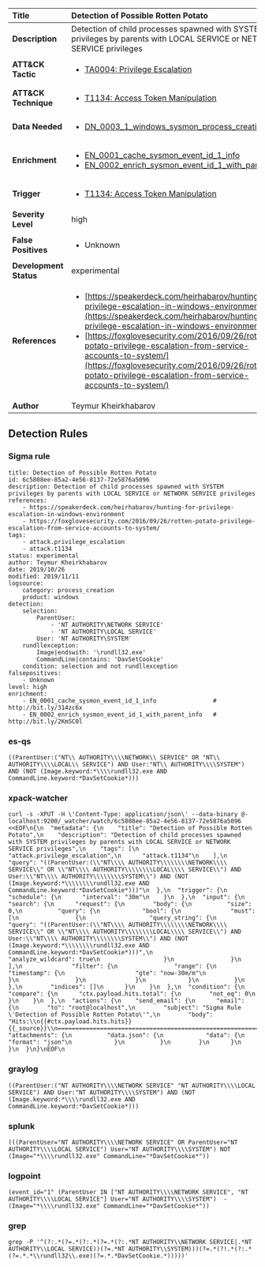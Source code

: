 | Title                    | Detection of Possible Rotten Potato       |
|:-------------------------|:------------------|
| **Description**          | Detection of child processes spawned with SYSTEM privileges by parents with LOCAL SERVICE or NETWORK SERVICE privileges |
| **ATT&amp;CK Tactic**    |  <ul><li>[TA0004: Privilege Escalation](https://attack.mitre.org/tactics/TA0004)</li></ul>  |
| **ATT&amp;CK Technique** | <ul><li>[T1134: Access Token Manipulation](https://attack.mitre.org/techniques/T1134)</li></ul>  |
| **Data Needed**          | <ul><li>[DN_0003_1_windows_sysmon_process_creation](../Data_Needed/DN_0003_1_windows_sysmon_process_creation.md)</li></ul>  |
| **Enrichment** |<ul><li>[EN_0001_cache_sysmon_event_id_1_info](../Enrichments/EN_0001_cache_sysmon_event_id_1_info.md)</li><li>[EN_0002_enrich_sysmon_event_id_1_with_parent_info](../Enrichments/EN_0002_enrich_sysmon_event_id_1_with_parent_info.md)</li></ul> |
| **Trigger**              | <ul><li>[T1134: Access Token Manipulation](../Triggers/T1134.md)</li></ul>  |
| **Severity Level**       | high |
| **False Positives**      | <ul><li>Unknown</li></ul>  |
| **Development Status**   | experimental |
| **References**           | <ul><li>[https://speakerdeck.com/heirhabarov/hunting-for-privilege-escalation-in-windows-environment](https://speakerdeck.com/heirhabarov/hunting-for-privilege-escalation-in-windows-environment)</li><li>[https://foxglovesecurity.com/2016/09/26/rotten-potato-privilege-escalation-from-service-accounts-to-system/](https://foxglovesecurity.com/2016/09/26/rotten-potato-privilege-escalation-from-service-accounts-to-system/)</li></ul>  |
| **Author**               | Teymur Kheirkhabarov |


## Detection Rules

### Sigma rule

```
title: Detection of Possible Rotten Potato
id: 6c5808ee-85a2-4e56-8137-72e5876a5096
description: Detection of child processes spawned with SYSTEM privileges by parents with LOCAL SERVICE or NETWORK SERVICE privileges
references:
    - https://speakerdeck.com/heirhabarov/hunting-for-privilege-escalation-in-windows-environment
    - https://foxglovesecurity.com/2016/09/26/rotten-potato-privilege-escalation-from-service-accounts-to-system/
tags:
    - attack.privilege_escalation
    - attack.t1134
status: experimental
author: Teymur Kheirkhabarov
date: 2019/10/26
modified: 2019/11/11
logsource:
    category: process_creation
    product: windows
detection:
    selection:
        ParentUser:
            - 'NT AUTHORITY\NETWORK SERVICE'
            - 'NT AUTHORITY\LOCAL SERVICE'
        User: 'NT AUTHORITY\SYSTEM'
    rundllexception:
        Image|endswith: '\rundll32.exe'
        CommandLine|contains: 'DavSetCookie'
    condition: selection and not rundllexception
falsepositives:
    - Unknown
level: high
enrichment:
    - EN_0001_cache_sysmon_event_id_1_info                # http://bit.ly/314zc6x
    - EN_0002_enrich_sysmon_event_id_1_with_parent_info   # http://bit.ly/2KmSC0l

```





### es-qs
    
```
((ParentUser:("NT\\ AUTHORITY\\\\NETWORK\\ SERVICE" OR "NT\\ AUTHORITY\\\\LOCAL\\ SERVICE") AND User:"NT\\ AUTHORITY\\\\SYSTEM") AND (NOT (Image.keyword:*\\\\rundll32.exe AND CommandLine.keyword:*DavSetCookie*)))
```


### xpack-watcher
    
```
curl -s -XPUT -H \'Content-Type: application/json\' --data-binary @- localhost:9200/_watcher/watch/6c5808ee-85a2-4e56-8137-72e5876a5096 <<EOF\n{\n  "metadata": {\n    "title": "Detection of Possible Rotten Potato",\n    "description": "Detection of child processes spawned with SYSTEM privileges by parents with LOCAL SERVICE or NETWORK SERVICE privileges",\n    "tags": [\n      "attack.privilege_escalation",\n      "attack.t1134"\n    ],\n    "query": "((ParentUser:(\\"NT\\\\ AUTHORITY\\\\\\\\NETWORK\\\\ SERVICE\\" OR \\"NT\\\\ AUTHORITY\\\\\\\\LOCAL\\\\ SERVICE\\") AND User:\\"NT\\\\ AUTHORITY\\\\\\\\SYSTEM\\") AND (NOT (Image.keyword:*\\\\\\\\rundll32.exe AND CommandLine.keyword:*DavSetCookie*)))"\n  },\n  "trigger": {\n    "schedule": {\n      "interval": "30m"\n    }\n  },\n  "input": {\n    "search": {\n      "request": {\n        "body": {\n          "size": 0,\n          "query": {\n            "bool": {\n              "must": [\n                {\n                  "query_string": {\n                    "query": "((ParentUser:(\\"NT\\\\ AUTHORITY\\\\\\\\NETWORK\\\\ SERVICE\\" OR \\"NT\\\\ AUTHORITY\\\\\\\\LOCAL\\\\ SERVICE\\") AND User:\\"NT\\\\ AUTHORITY\\\\\\\\SYSTEM\\") AND (NOT (Image.keyword:*\\\\\\\\rundll32.exe AND CommandLine.keyword:*DavSetCookie*)))",\n                    "analyze_wildcard": true\n                  }\n                }\n              ],\n              "filter": {\n                "range": {\n                  "timestamp": {\n                    "gte": "now-30m/m"\n                  }\n                }\n              }\n            }\n          }\n        },\n        "indices": []\n      }\n    }\n  },\n  "condition": {\n    "compare": {\n      "ctx.payload.hits.total": {\n        "not_eq": 0\n      }\n    }\n  },\n  "actions": {\n    "send_email": {\n      "email": {\n        "to": "root@localhost",\n        "subject": "Sigma Rule \'Detection of Possible Rotten Potato\'",\n        "body": "Hits:\\n{{#ctx.payload.hits.hits}}{{_source}}\\n================================================================================\\n{{/ctx.payload.hits.hits}}",\n        "attachments": {\n          "data.json": {\n            "data": {\n              "format": "json"\n            }\n          }\n        }\n      }\n    }\n  }\n}\nEOF\n
```


### graylog
    
```
((ParentUser:("NT AUTHORITY\\\\NETWORK SERVICE" "NT AUTHORITY\\\\LOCAL SERVICE") AND User:"NT AUTHORITY\\\\SYSTEM") AND (NOT (Image.keyword:*\\\\rundll32.exe AND CommandLine.keyword:*DavSetCookie*)))
```


### splunk
    
```
(((ParentUser="NT AUTHORITY\\\\NETWORK SERVICE" OR ParentUser="NT AUTHORITY\\\\LOCAL SERVICE") User="NT AUTHORITY\\\\SYSTEM") NOT (Image="*\\\\rundll32.exe" CommandLine="*DavSetCookie*"))
```


### logpoint
    
```
(event_id="1" (ParentUser IN ["NT AUTHORITY\\\\NETWORK SERVICE", "NT AUTHORITY\\\\LOCAL SERVICE"] User="NT AUTHORITY\\\\SYSTEM")  -(Image="*\\\\rundll32.exe" CommandLine="*DavSetCookie*"))
```


### grep
    
```
grep -P '^(?:.*(?=.*(?:.*(?=.*(?:.*NT AUTHORITY\\NETWORK SERVICE|.*NT AUTHORITY\\LOCAL SERVICE))(?=.*NT AUTHORITY\\SYSTEM)))(?=.*(?!.*(?:.*(?=.*.*\\rundll32\\.exe)(?=.*.*DavSetCookie.*)))))'
```



